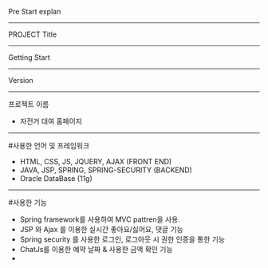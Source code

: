 Pre Start explan  

---
 PROJECT Title  

---
Getting Start  

---
Version  
 
 ---
 프로젝트 이름
 - 자전거 대여 홈페이지
 ---
 #사용한 언어 및 프레임워크
 - HTML, CSS, JS, JQUERY, AJAX (FRONT END)
 - JAVA, JSP, SPRING, SPRING-SECURITY (BACKEND)
 - Oracle DataBase (11g)
 ---
 #사용한 기능
 - Spring framework를 사용하여 MVC pattren을 사용.
 - JSP 와 Ajax 를 이용한 실시간 좋아요/싫어요, 댓글 기능
 - Spring security 를 사용한 로그인, 로그아웃 시 권한 인증을 통한 기능
 - ChatJs를 이용한 예약 날짜 & 사용한 금액 확인 기능
 - 

